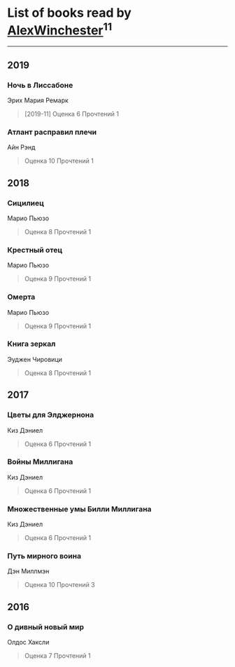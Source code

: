 # List of books read by [AlexWinchester](https://www.facebook.com/profile.php?id=2680385415370992)<sup>11</sup>
---

## 2019

### Ночь в Лиссабоне
Эрих Мария Ремарк
> [2019-11] Оценка 6
> Прочтений 1


### Атлант расправил плечи
Айн Рэнд
> Оценка 10
> Прочтений 1



## 2018

### Сицилиец
Марио Пьюзо
> Оценка 8
> Прочтений 1


### Крестный отец
Марио Пьюзо
> Оценка 9
> Прочтений 1


### Омерта
Марио Пьюзо
> Оценка 9
> Прочтений 1


### Книга зеркал
Эуджен Чировици
> Оценка 8
> Прочтений 1



## 2017

### Цветы для Элджернона
Киз Дэниел
> Оценка 6
> Прочтений 1


### Войны Миллигана
Киз Дэниел
> Оценка 6
> Прочтений 1


### Множественные умы Билли Миллигана
Киз Дэниел
> Оценка 6
> Прочтений 1


### Путь мирного воина
Дэн Миллмэн
> Оценка 10
> Прочтений 3



## 2016

### О дивный новый мир
Олдос Хаксли
> Оценка 7
> Прочтений 1




